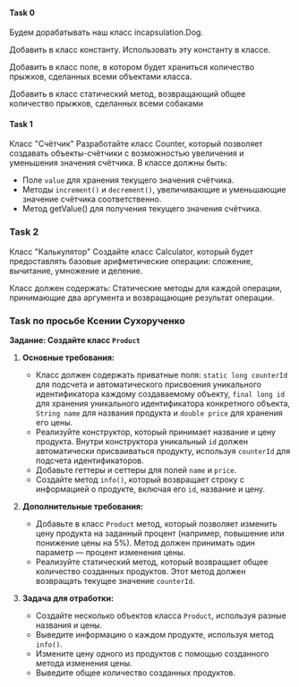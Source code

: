 #### Task 0

Будем дорабатывать наш класс incapsulation.Dog.

Добавить в класс константу. Использовать эту константу в классе.

Добавить в класс поле, в котором будет храниться количество прыжков, сделанных всеми объектами класса.

Добавить в класс статический метод, возвращающий общее количество прыжков, сделанных всеми собаками

#### Task 1

Класс "Счётчик"
Разработайте класс Counter, который позволяет создавать объекты-счётчики с возможностью увеличения и уменьшения значения счётчика. 
В классе должны быть:

- Поле `value` для хранения текущего значения счётчика.
- Методы `increment()` и `decrement()`, увеличивающие и уменьшающие значение счётчика соответственно.
- Метод getValue() для получения текущего значения счётчика.

### Task 2
Класс "Калькулятор"
Создайте класс Calculator, который будет предоставлять базовые арифметические операции: сложение, вычитание, умножение и деление. 

Класс должен содержать:
Статические методы для каждой операции, принимающие два аргумента и возвращающие результат операции.

### Task по просьбе Ксении Сухорученко

**Задание: Создайте класс `Product`**

1. **Основные требования:**
    - Класс должен содержать приватные поля: `static long counterId` для подсчета и автоматического присвоения уникального идентификатора каждому создаваемому объекту, `final long id` для хранения уникального идентификатора конкретного объекта, `String name` для названия продукта и `double price` для хранения его цены.
    - Реализуйте конструктор, который принимает название и цену продукта. Внутри конструктора уникальный `id` должен автоматически присваиваться продукту, используя `counterId` для подсчета идентификаторов.
    - Добавьте геттеры и сеттеры для полей `name` и `price`.
    - Создайте метод `info()`, который возвращает строку с информацией о продукте, включая его `id`, название и цену.

2. **Дополнительные требования:**
    - Добавьте в класс `Product` метод, который позволяет изменить цену продукта на заданный процент (например, повышение или понижение цены на 5%). Метод должен принимать один параметр — процент изменения цены.
    - Реализуйте статический метод, который возвращает общее количество созданных продуктов. Этот метод должен возвращать текущее значение `counterId`.

3. **Задача для отработки:**
    - Создайте несколько объектов класса `Product`, используя разные названия и цены.
    - Выведите информацию о каждом продукте, используя метод `info()`.
    - Измените цену одного из продуктов с помощью созданного метода изменения цены.
    - Выведите общее количество созданных продуктов.













